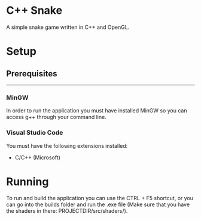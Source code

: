 # C++ Snake
A simple snake game written in C++ and OpenGL.

# Setup
## Prerequisites
---
### MinGW
In order to run the application you must have installed MinGW so you can access g++ through your command line.

### Visual Studio Code
You must have the following extensions installed:
* C/C++ (Microsoft)

# Running
To run and build the application you can use the CTRL + F5 shortcut, or you can go into the builds folder and run the .exe file (Make sure that you have the shaders in there: PROJECTDIR/src/shaders/).